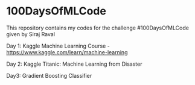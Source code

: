 # 100DaysOfMLCode
This repository contains my codes for the challenge #100DaysOfMLCode given by Siraj Raval

Day 1: Kaggle Machine Learning Course - https://www.kaggle.com/learn/machine-learning

Day 2: Kaggle Titanic: Machine Learning from Disaster

Day3: Gradient Boosting Classifier
